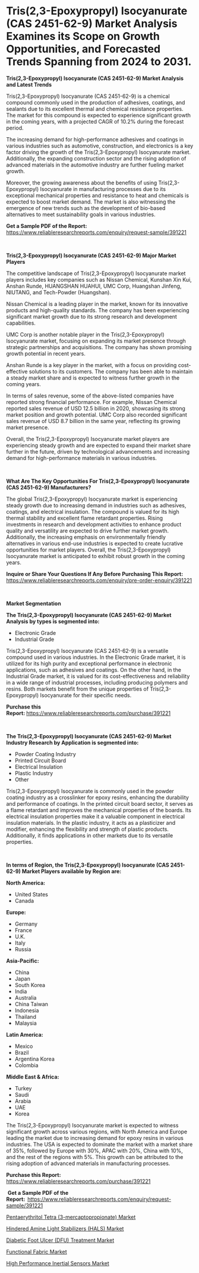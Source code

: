 <p><h1>Tris(2,3-Epoxypropyl) Isocyanurate (CAS 2451-62-9) Market Analysis Examines its Scope on Growth Opportunities, and Forecasted Trends Spanning from 2024 to 2031.</h1></p><p><strong>Tris(2,3-Epoxypropyl) Isocyanurate (CAS 2451-62-9) Market Analysis and Latest Trends</strong></p>
<p><p>Tris(2,3-Epoxypropyl) Isocyanurate (CAS 2451-62-9) is a chemical compound commonly used in the production of adhesives, coatings, and sealants due to its excellent thermal and chemical resistance properties. The market for this compound is expected to experience significant growth in the coming years, with a projected CAGR of 10.2% during the forecast period.</p><p>The increasing demand for high-performance adhesives and coatings in various industries such as automotive, construction, and electronics is a key factor driving the growth of the Tris(2,3-Epoxypropyl) Isocyanurate market. Additionally, the expanding construction sector and the rising adoption of advanced materials in the automotive industry are further fueling market growth.</p><p>Moreover, the growing awareness about the benefits of using Tris(2,3-Epoxypropyl) Isocyanurate in manufacturing processes due to its exceptional mechanical properties and resistance to heat and chemicals is expected to boost market demand. The market is also witnessing the emergence of new trends such as the development of bio-based alternatives to meet sustainability goals in various industries.</p></p>
<p><strong>Get a Sample PDF of the Report:&nbsp;</strong> <a href="https://www.reliableresearchreports.com/enquiry/request-sample/391221">https://www.reliableresearchreports.com/enquiry/request-sample/391221</a></p>
<p>&nbsp;</p>
<p><strong>Tris(2,3-Epoxypropyl) Isocyanurate (CAS 2451-62-9) Major Market Players</strong></p>
<p><p>The competitive landscape of Tris(2,3-Epoxypropyl) Isocyanurate market players includes key companies such as Nissan Chemical, Kunshan Xin Kui, Anshan Runde, HUANGSHAN HUAHUI, UMC Corp, Huangshan Jinfeng, NIUTANG, and Tech-Powder (Huangshan).</p><p>Nissan Chemical is a leading player in the market, known for its innovative products and high-quality standards. The company has been experiencing significant market growth due to its strong research and development capabilities.</p><p>UMC Corp is another notable player in the Tris(2,3-Epoxypropyl) Isocyanurate market, focusing on expanding its market presence through strategic partnerships and acquisitions. The company has shown promising growth potential in recent years.</p><p>Anshan Runde is a key player in the market, with a focus on providing cost-effective solutions to its customers. The company has been able to maintain a steady market share and is expected to witness further growth in the coming years.</p><p>In terms of sales revenue, some of the above-listed companies have reported strong financial performance. For example, Nissan Chemical reported sales revenue of USD 12.5 billion in 2020, showcasing its strong market position and growth potential. UMC Corp also recorded significant sales revenue of USD 8.7 billion in the same year, reflecting its growing market presence.</p><p>Overall, the Tris(2,3-Epoxypropyl) Isocyanurate market players are experiencing steady growth and are expected to expand their market share further in the future, driven by technological advancements and increasing demand for high-performance materials in various industries.</p></p>
<p>&nbsp;</p>
<p><strong>What Are The Key Opportunities For Tris(2,3-Epoxypropyl) Isocyanurate (CAS 2451-62-9) Manufacturers?</strong></p>
<p><p>The global Tris(2,3-Epoxypropyl) Isocyanurate market is experiencing steady growth due to increasing demand in industries such as adhesives, coatings, and electrical insulation. The compound is valued for its high thermal stability and excellent flame retardant properties. Rising investments in research and development activities to enhance product quality and versatility are expected to drive further market growth. Additionally, the increasing emphasis on environmentally friendly alternatives in various end-use industries is expected to create lucrative opportunities for market players. Overall, the Tris(2,3-Epoxypropyl) Isocyanurate market is anticipated to exhibit robust growth in the coming years.</p></p>
<p><strong>Inquire or Share Your Questions If Any Before Purchasing This Report:</strong> <a href="https://www.reliableresearchreports.com/enquiry/pre-order-enquiry/391221">https://www.reliableresearchreports.com/enquiry/pre-order-enquiry/391221</a></p>
<p>&nbsp;</p>
<p><strong>Market Segmentation</strong></p>
<p><strong>The Tris(2,3-Epoxypropyl) Isocyanurate (CAS 2451-62-9) Market Analysis by types is segmented into:</strong></p>
<p><ul><li>Electronic Grade</li><li>Industrial Grade</li></ul></p>
<p><p>Tris(2,3-Epoxypropyl) Isocyanurate (CAS 2451-62-9) is a versatile compound used in various industries. In the Electronic Grade market, it is utilized for its high purity and exceptional performance in electronic applications, such as adhesives and coatings. On the other hand, in the Industrial Grade market, it is valued for its cost-effectiveness and reliability in a wide range of industrial processes, including producing polymers and resins. Both markets benefit from the unique properties of Tris(2,3-Epoxypropyl) Isocyanurate for their specific needs.</p></p>
<p><strong>Purchase this Report:&nbsp;</strong><a href="https://www.reliableresearchreports.com/purchase/391221">https://www.reliableresearchreports.com/purchase/391221</a></p>
<p>&nbsp;</p>
<p><strong>The Tris(2,3-Epoxypropyl) Isocyanurate (CAS 2451-62-9) Market Industry Research by Application is segmented into:</strong></p>
<p><ul><li>Powder Coating Industry</li><li>Printed Circuit Board</li><li>Electrical Insulation</li><li>Plastic Industry</li><li>Other</li></ul></p>
<p><p>Tris(2,3-Epoxypropyl) Isocyanurate is commonly used in the powder coating industry as a crosslinker for epoxy resins, enhancing the durability and performance of coatings. In the printed circuit board sector, it serves as a flame retardant and improves the mechanical properties of the boards. Its electrical insulation properties make it a valuable component in electrical insulation materials. In the plastic industry, it acts as a plasticizer and modifier, enhancing the flexibility and strength of plastic products. Additionally, it finds applications in other markets due to its versatile properties.</p></p>
<p>&nbsp;</p>
<p><strong>In terms of Region, the Tris(2,3-Epoxypropyl) Isocyanurate (CAS 2451-62-9) Market Players available by Region are:</strong></p>
<p>
    <p> <strong> North America: </strong>
        <ul>
            <li>United States</li>
            <li>Canada</li>
        </ul>
        </p> 
    <p> <strong> Europe: </strong>
        <ul>
            <li>Germany</li>
            <li>France</li>
            <li>U.K.</li>
            <li>Italy</li>
            <li>Russia</li>
        </ul>
        </p> 
    <p> <strong> Asia-Pacific: </strong>
        <ul>
            <li>China</li>
            <li>Japan</li>
            <li>South Korea</li>
            <li>India</li>
            <li>Australia</li>
            <li>China Taiwan</li>
            <li>Indonesia</li>
            <li>Thailand</li>
            <li>Malaysia</li>
        </ul>
        </p> 
    <p> <strong> Latin America: </strong>
        <ul>
            <li>Mexico</li>
            <li>Brazil</li>
            <li>Argentina Korea</li>
            <li>Colombia</li>
        </ul>
        </p> 
    <p> <strong> Middle East & Africa: </strong>
        <ul>
            <li>Turkey</li>
            <li>Saudi</li>
            <li>Arabia</li>
            <li>UAE</li>
            <li>Korea</li>
        </ul>
    </p>
    </p>
<p><p>The Tris(2,3-Epoxypropyl) Isocyanurate market is expected to witness significant growth across various regions, with North America and Europe leading the market due to increasing demand for epoxy resins in various industries. The USA is expected to dominate the market with a market share of 35%, followed by Europe with 30%, APAC with 20%, China with 10%, and the rest of the regions with 5%. This growth can be attributed to the rising adoption of advanced materials in manufacturing processes.</p></p>
<p><strong>Purchase this Report: </strong><a href="https://www.reliableresearchreports.com/purchase/391221">https://www.reliableresearchreports.com/purchase/391221</a></p>
<p>&nbsp;<strong>Get a Sample PDF of the Report:&nbsp;&nbsp;</strong><a href="https://www.reliableresearchreports.com/enquiry/request-sample/391221">https://www.reliableresearchreports.com/enquiry/request-sample/391221</a></p>
<p><strong></strong></p>
<p><p><a href="https://chivalrous-flock-a86.notion.site/Pentaerythritol-Tetra-3-mercaptopropionate-Market-Dynamics-2024-2031-Also-about-Its-Market-Trends-8076be29f2054667bad7cfce97886d14">Pentaerythritol Tetra (3-mercaptopropionate) Market</a></p><p><a href="https://faithful-glue-af3.notion.site/Hindered-Amine-Light-Stabilizers-HALS-Market-Research-Report-The-Key-To-Successful-Business-Strat-3666bcf4f4f5473b989e058ed91d6191">Hindered Amine Light Stabilizers (HALS) Market</a></p><p><a href="https://angry-finch-aaf.notion.site/Decoding-the-Diabetic-Foot-Ulcer-DFU-Treatment-Market-A-Deep-Dive-into-the-Latest-Market-Trends--8df6157e1def4776a6146052aec38003">Diabetic Foot Ulcer (DFU) Treatment Market</a></p><p><a href="https://view.publitas.com/reportprime-1/functional-fabric-market-insights-market-players-and-forecast-till-2031/">Functional Fabric Market</a></p><p><a href="https://view.publitas.com/reportprime-1/high-performance-inertial-sensors-market-growth-market-trends-covid-19-impact-and-forecasts-for-period-from-2024-2031/">High Performance Inertial Sensors Market</a></p></p>